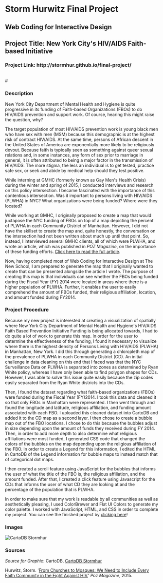 <h1> Storm Hurwitz Final Project </h1>
<h2> Web Coding for Interactive Design </h2>
<h2> Project Title: New York City's HIV/AIDS Faith-based Initiative </h2>

<h3>Project Link: http://stormhur.github.io/final-project/ </h3>
<br>
#<h3> Description </h3> 

New York City Department of Mental Health and Hygiene is quite progressive in its funding of Faith-based Organizations (FBOs) to do HIV/AIDS prevention and support work. Of course, hearing this might raise the question, why?

The target population of most HIV/AIDS prevention work is young black men who have sex with men (MSM) because this demographic is at the highest risk of contract HIV/AIDS. At the same time, persons of African descent in the United States of America are exponentially more likely to be religiously devout. Because faith is typically seen as something against queer sexual relations and, in some instances, any form of sex prior to marriage in general, it is often attributed to being a major factor in the transmission of HIV/AIDS. The more stigma, the less an individual is to get tested, practice safe sex, or seek and abide by medical help should they test positive. 

While interning at GMHC (formerly known as Gay Men's Health Crisis) during the winter and spring of 2015, I conducted interviews and research on this policy intersection. I became fascinated with the importance of this contentious intersection. Was it important to persons living with HIV/AIDS (PLWHA) in NYC? What organizations were being funded? Where were they located?

While working at GMHC, I originally proposed to create a map that would juxtapose the NYC funding of FBOs on top of a map depicting the percent of PLWHA in each Community District of Manhattan. However, I did not have the skillset to create the map and, quite honestly, the conversation on the intersection had not been written about much up until that point. So, instead, I interviewed several GMHC clients, all of which were PLWHA, and wrote an article, which was published in *POZ Magazine*, on the importance of these funding efforts. [Click here to read the full article](http://www.poz.com/articles/faith_based_communities_2959_27430.shtml). 

Now, having completed most of Web Coding for Interactive Design at The New School, I am prepared to generate the map that I originally wanted to create that can be presented alongside the article I wrote. The purpose of creating this map is that individuals can see whether the FBOs being funded during the Fiscal Year (FY) 2014 were located in areas where there is a higher population of PLWHA. Further, it enables the user to easily comprehend the amount of FBOs funded, their religious affiliation, location, and amount funded during FY2014. 
<br>
<h3> Project Procedure </h3>
Because my new project is interested at creating a visualization of spatially where New York City Department of Mental Health and Hygiene's HIV/AIDS Faith Based Prevention Initiative Funding is being allocated towards, I had to do quite a lot of work to generate this map. In order for the user to determine the effectiveness of the funding, I found it necessary to visualize where there is the highest density of Persons Living with HIV/AIDS (PLWHA) in Manhattan, New York. I did this through generating a chloropleth map of the prevalence of PLWHA in each Community District (CD). An initial challenge in data cleaning on this end that I faced was that the NYC Surveillance Data on PLWHA is separated into zones as determined by Ryan White policy, whereas I have only been able to find polygon shapes for CDs. However, I was able to solve this issue quite easily because the zip codes easily separated from the Ryan White districts into the CDs.

Then, I found the dataset regarding what faith-based organizations (FBOs) were funded during the Fiscal Year (FY)2014. I took this data and cleaned it so that only FBOs in Manhattan were represented. I then went through and found the longitude and latitude, religious affiliation, and funding amount associated with each FBO. I uploaded this cleaned dataset into CartoDB and added it to the CD map as a second layer. I then chose to create a bubble map out of the FBO locations. I chose to do this because the bubbles adjust in size depending upon the amount of funds they received during FY 2014. Then, in order to add more depth to also determine what religious affiliations were most funded, I generated CSS code that changed the colors of the bubbles on the map depending upon the religious affiliation of the FBO. In order to create a Legend for this information, I edited the HTML in CartoDB of the Legend information for bubble maps to instead match that of categorical dot maps.

I then created a scroll feature using JavaScript for the bubbles that informs the user of what the title of the FBO is, the religious affiliation, and the amount funded. After that, I created a click feature using Javascript for the CDs that informs the user of what CD they are looking at and the percentage of the population that is PLWHA.

In order to make sure that my work is readable by all communities as well as aesthetically pleasing, I used ColorBrewer and Flat UI Colors to generate my color palette. I worked with JavaScript, HTML, and CSS in order to complete my project. You can see the finished project by [clicking here](http://bit.ly/1WNEBdg)!
<br>
<h3> Images </h3>

![CartoDB Stormhur](http://i.imgur.com/rKsUHXj.png)
<br>
<h3> Sources </h3>

*Source for Graphic*: CartoDB, [CartoDB Stormhur](http://bit.ly/1WNEBdg)

Hurwitz, Storm. '[From Churches to Mosques: We Need to Include Every Faith Community in the Fight Against HIV.](http://www.poz.com/articles/faith_based_communities_2959_27430.shtml)' *Poz Magazine*, 2015. 



 



